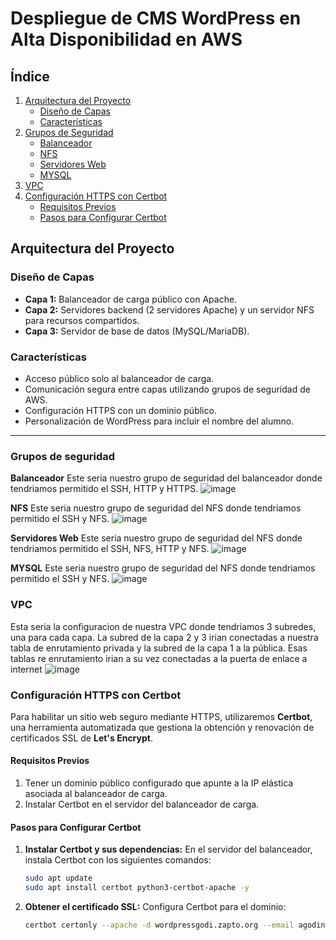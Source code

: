 # Despliegue de CMS WordPress en Alta Disponibilidad en AWS

## **Índice**

1. [Arquitectura del Proyecto](#arquitectura-del-proyecto)
   - [Diseño de Capas](#diseño-de-capas)
   - [Características](#características)
2. [Grupos de Seguridad](#grupos-de-seguridad)
   - [Balanceador](#balanceador)
   - [NFS](#nfs)
   - [Servidores Web](#servidores-web)
   - [MYSQL](#mysql)
3. [VPC](#vpc)
4. [Configuración HTTPS con Certbot](#configuración-https-con-certbot)
   - [Requisitos Previos](#requisitos-previos)
   - [Pasos para Configurar Certbot](#pasos-para-configurar-certbot)

## Arquitectura del Proyecto

### Diseño de Capas
- **Capa 1:** Balanceador de carga público con Apache.
- **Capa 2:** Servidores backend (2 servidores Apache) y un servidor NFS para recursos compartidos.
- **Capa 3:** Servidor de base de datos (MySQL/MariaDB).

### Características
- Acceso público solo al balanceador de carga.
- Comunicación segura entre capas utilizando grupos de seguridad de AWS.
- Configuración HTTPS con un dominio público.
- Personalización de WordPress para incluir el nombre del alumno.

---

### Grupos de seguridad
**Balanceador**
Este seria nuestro grupo de seguridad del balanceador donde tendriamos permitido el SSH, HTTP y HTTPS.
![image](https://github.com/user-attachments/assets/70a1298e-c4e6-495c-906c-5826cd8f39b4)

**NFS**
Este seria nuestro grupo de seguridad del NFS donde tendriamos permitido el SSH y NFS.
![image](https://github.com/user-attachments/assets/10086673-3392-47ad-bf86-ea5f7879b152)

**Servidores Web**
Este seria nuestro grupo de seguridad del NFS donde tendriamos permitido el SSH, NFS, HTTP y NFS.
![image](https://github.com/user-attachments/assets/76613a26-e687-45ad-82c9-e0e0efee8975)

**MYSQL**
Este seria nuestro grupo de seguridad del NFS donde tendriamos permitido el SSH y NFS.
![image](https://github.com/user-attachments/assets/f5d63713-80f0-4824-a243-c622f46cff54)

### VPC
Esta seria la configuracion de nuestra VPC donde tendriamos 3 subredes, una para cada capa. La subred de la capa 2 y 3 irian conectadas a nuestra tabla de enrutamiento privada y la subred de la capa 1 a la pública.
Esas tablas re enrutamiento irian a su vez conectadas a la puerta de enlace a internet
![image](https://github.com/user-attachments/assets/a10ee4b2-56d5-4bfa-a2b3-f5d8fadd5369)

### **Configuración HTTPS con Certbot**

Para habilitar un sitio web seguro mediante HTTPS, utilizaremos **Certbot**, una herramienta automatizada que gestiona la obtención y renovación de certificados SSL de **Let's Encrypt**.

#### **Requisitos Previos**
1. Tener un dominio público configurado que apunte a la IP elástica asociada al balanceador de carga.
2. Instalar Certbot en el servidor del balanceador de carga.

#### **Pasos para Configurar Certbot**

1. **Instalar Certbot y sus dependencias:**
   En el servidor del balanceador, instala Certbot con los siguientes comandos:
   ```bash
   sudo apt update
   sudo apt install certbot python3-certbot-apache -y
   
2. **Obtener el certificado SSL:**
    Configura Certbot para el dominio:
   ```bash
   certbot certonly --apache -d wordpressgodi.zapto.org --email agodinoc01@iesalbarregas.es --agree-tos --non-interactive --redirect
   
